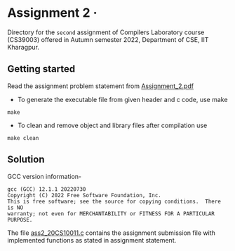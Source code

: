 # Assignment 2 &middot;

>

Directory for the `second` assignment of Compilers Laboratory course (CS39003) offered in Autumn semester 2022, Department of CSE, IIT Kharagpur.

## Getting started

Read the assignment problem statement from [Assignment_2.pdf](/assignment_2/Assignment_2.pdf)

- To generate the executable file from given header and c code, use make

```shell
make
```

- To clean and remove object and library files after compilation use

```shell
make clean
```

## Solution

GCC version information-  

```shell
gcc (GCC) 12.1.1 20220730
Copyright (C) 2022 Free Software Foundation, Inc.
This is free software; see the source for copying conditions.  There is NO
warranty; not even for MERCHANTABILITY or FITNESS FOR A PARTICULAR PURPOSE.
```

The file [ass2_20CS10011.c](/assignment_2/ass2_20CS10011.c) contains the assignment submission file with implemented functions as stated in assignment statement.

